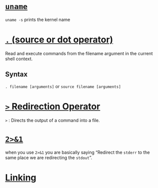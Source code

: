 # [`uname`](https://linuxize.com/post/uname-command-in-linux/)

`uname -s` prints the kernel name

# [`.` (source or dot operator)](https://ss64.com/bash/source.html)

Read and execute commands from the filename argument in the current shell context.

## Syntax

`. filename [arguments]`
or
`source filename [arguments]`

# [`>` Redirection Operator](https://unix.stackexchange.com/questions/159513/what-are-the-shells-control-and-redirection-operators)

`>` : Directs the output of a command into a file.

# [`2>&1`](https://www.brianstorti.com/understanding-shell-script-idiom-redirect/)

when you use `2>&1` you are basically saying “Redirect the `stderr` to the same place we are redirecting the `stdout`”.

# [Linking](https://www.gsp.com/cgi-bin/man.cgi?section=1&topic=ln)
